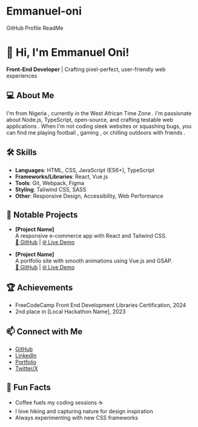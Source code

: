# Emmanuel-oni
GitHub Profile ReadMe 
# 👋 Hi, I'm Emmanuel Oni!

**Front-End Developer** | Crafting pixel-perfect, user-friendly web experiences

## 💻 About Me
I'm from Nigeria , currently in the West African Time Zone . I'm passionate about Node.js, TypeScript, open-source, and crafting testable web applications . When I'm not coding sleek websites or squashing bugs, you can find me playing football , gaming , or chilling outdoors with friends .



## 🛠️ Skills
- **Languages**: HTML, CSS, JavaScript (ES6+), TypeScript
- **Frameworks/Libraries**: React, Vue.js
- **Tools**: Git, Webpack, Figma
- **Styling**: Tailwind CSS, SASS
- **Other**: Responsive Design, Accessibility, Web Performance

## 🚀 Notable Projects
- **[Project Name]**  
  A responsive e-commerce app with React and Tailwind CSS.  
  [🔗 GitHub](#) | [🌐 Live Demo](#)

- **[Project Name]**  
  A portfolio site with smooth animations using Vue.js and GSAP.  
  [🔗 GitHub](#) | [🌐 Live Demo](#)

## 🏆 Achievements
- FreeCodeCamp Front End Development Libraries Certification, 2024
- 2nd place in [Local Hackathon Name], 2023

## 📫 Connect with Me
- [GitHub](#)
- [LinkedIn](#)
- [Portfolio](#)
- [Twitter/X](#)

## 🎉 Fun Facts
- Coffee fuels my coding sessions ☕
- I love hiking and capturing nature for design inspiration
- Always experimenting with new CSS frameworks
